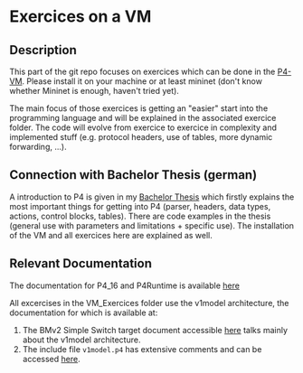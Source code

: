 # Exercices on a VM

## Description
This part of the git repo focuses on exercices which can be done in the [P4-VM](https://github.com/p4lang/tutorials). Please install it on your machine or at least mininet (don't know whether Mininet is enough, haven't tried yet).


The main focus of those exercices is getting an "easier" start into the programming language and will be explained in the associated exercice folder. The code will evolve from exercice to exercice in complexity and implemented stuff (e.g. protocol headers, use of tables, more dynamic forwarding, ...).

## Connection with Bachelor Thesis (german)
A introduction to P4 is given in my [Bachelor Thesis](https://github.com/Selltowitz/p4/blob/main/Aufbau_einer_Lernplattform_zur_Programmiersprache_P4.pdf) which firstly explains the most important things for getting into P4 (parser, headers, data types, actions, control blocks, tables). There are code examples in the thesis (general use with parameters and limitations + specific use).
The installation of the VM and all exercices here are explained as well.

## Relevant Documentation

The documentation for P4_16 and P4Runtime is available [here](https://p4.org/specs/)

All excercises in the VM_Exercices folder use the v1model architecture, the documentation for which is available at:
1. The BMv2 Simple Switch target document accessible [here](https://github.com/p4lang/behavioral-model/blob/master/docs/simple_switch.md) talks mainly about the v1model architecture.
2. The include file `v1model.p4` has extensive comments and can be accessed [here](https://github.com/p4lang/p4c/blob/master/p4include/v1model.p4).



